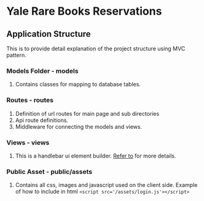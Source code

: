 # Yale Rare Books Reservations


## Application Structure
This is to provide detail explanation of the project structure using MVC pattern.

### Models Folder - models
1. Contains classes for mapping to database tables. 

### Routes - routes
1. Definition of url routes for main page and sub directories
2. Api route definitions. 
3. Middleware for connecting the models and views.

### Views - views
1. This is a handlebar ui element builder. [Refer to](https://www.npmjs.com/package/express-handlebars) for more details.

### Public Asset - public/assets
1. Contains all css, images and javascript used on the client side.
Example of how to include in html `<script src='/assets/login.js'></script>`
